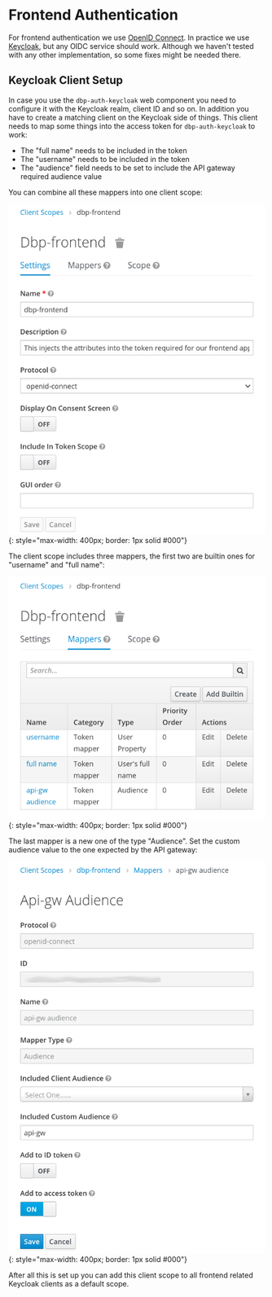 
# Frontend Authentication

For frontend authentication we use [OpenID
Connect](https://openid.net/connect/). In practice we use
[Keycloak](https://www.keycloak.org), but any OIDC service should work. Although
we haven't tested with any other implementation, so some fixes might be needed
there.

## Keycloak Client Setup

In case you use the `dbp-auth-keycloak` web component you need to configure it
with the Keycloak realm, client ID and so on. In addition you have to create a
matching client on the Keycloak side of things. This client needs to map some
things into the access token for `dbp-auth-keycloak` to work:

* The "full name" needs to be included in the token
* The "username" needs to be included in the token
* The "audience" field needs to be set to include the API gateway required audience value

You can combine all these mappers into one client scope:

![](keycloak_token_1.png){: style="max-width: 400px; border: 1px solid #000"}

The client scope includes three mappers, the first two are builtin ones for "username" and "full name":

![](keycloak_token_2.png){: style="max-width: 400px; border: 1px solid #000"}

The last mapper is a new one of the type "Audience". Set the custom audience value to the one expected by the API gateway:

![](keycloak_token_3.png){: style="max-width: 400px; border: 1px solid #000"}

After all this is set up you can add this client scope to all frontend related Keycloak clients as a default scope.